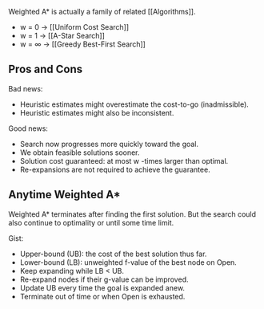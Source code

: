 
Weighted A* is actually a family of related [[Algorithms]].
- w = 0 → [[Uniform Cost Search]]
- w = 1 → [[A-Star Search]]
- w = ∞ → [[Greedy Best-First Search]]

## Pros and Cons

Bad news:
- Heuristic estimates might overestimate the cost-to-go (inadmissible).
- Heuristic estimates might also be inconsistent.

Good news:
- Search now progresses more quickly toward the goal.
- We obtain feasible solutions sooner.
- Solution cost guaranteed: at most w -times larger than optimal.
- Re-expansions are not required to achieve the guarantee.

## Anytime Weighted A*

Weighted A* terminates after finding the first solution. But the search could also continue to optimality or until some time limit.

Gist:
- Upper-bound (UB): the cost of the best solution thus far.
- Lower-bound (LB): unweighted f-value of the best node on Open.
- Keep expanding while LB < UB.
- Re-expand nodes if their g-value can be improved.
- Update UB every time the goal is expanded anew.
- Terminate out of time or when Open is exhausted.